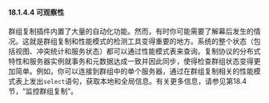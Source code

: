 #### 18.1.4.4 可观察性

群组复制插件内置了大量的自动化功能。然而，有时你可能需要了解幕后发生的情况。这就是群组复制和性能模式的检测工具变得重要的地方。系统的整个状态（包括视图、冲突统计和服务状态）都可以通过性能模式表来查询。复制协议的分布式特性和服务器实例就事务和元数据达成一致并因此同步，使得检查群组状态变得更加简单。例如，你可以连接到群组中的单个服务器，通过在群组复制相关的性能模式表上发出`select`语句，获取本地和全局信息。有关更多信息，请参见第18.4节，“监控群组复制”。